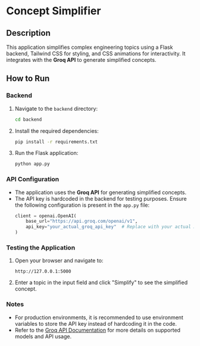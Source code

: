 # Concept Simplifier

## Description
This application simplifies complex engineering topics using a Flask backend, Tailwind CSS for styling, and CSS animations for interactivity. It integrates with the **Groq API** to generate simplified concepts.

## How to Run

### Backend
1. Navigate to the `backend` directory:
   ```bash
   cd backend
   ```

2. Install the required dependencies:
   ```bash
   pip install -r requirements.txt
   ```

3. Run the Flask application:
   ```bash
   python app.py
   ```

### API Configuration
- The application uses the **Groq API** for generating simplified concepts.
- The API key is hardcoded in the backend for testing purposes. Ensure the following configuration is present in the `app.py` file:
  ```python
  client = openai.OpenAI(
      base_url="https://api.groq.com/openai/v1",
      api_key="your_actual_groq_api_key"  # Replace with your actual API key
  )
  ```

### Testing the Application
1. Open your browser and navigate to:
   ```
   http://127.0.0.1:5000
   ```

2. Enter a topic in the input field and click "Simplify" to see the simplified concept.

### Notes
- For production environments, it is recommended to use environment variables to store the API key instead of hardcoding it in the code.
- Refer to the [Groq API Documentation](https://console.groq.com/docs) for more details on supported models and API usage.


